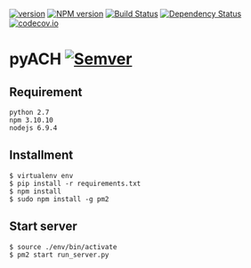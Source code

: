 [![version](https://img.shields.io/badge/python-2.7-blue.svg?style=flat)](https://www.python.org)
[![NPM version](https://d25lcipzij17d.cloudfront.net/badge.svg?id=js&type=6&v=3.10.10&x2=0)](http://badge.fury.io/js/badge-list)
[![Build Status](https://travis-ci.org/boennemann/badges.svg?branch=master)]()
[![Dependency Status](https://david-dm.org/boennemann/badges.svg)](https://david-dm.org/boennemann/badges)
[![codecov.io](https://codecov.io/github/boennemann/badges/coverage.svg?branch=master)]()

# pyACH [![Semver](http://img.shields.io/SemVer/0.1.3.png)]()

## Requirement
```
python 2.7
npm 3.10.10
nodejs 6.9.4
```

## Installment
```
$ virtualenv env
$ pip install -r requirements.txt
$ npm install
$ sudo npm install -g pm2
```
## Start server
```
$ source ./env/bin/activate
$ pm2 start run_server.py
```
